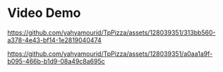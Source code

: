 # Video Demo






https://github.com/yahyamourid/TpPizza/assets/128039351/313bb560-a378-4e43-bf14-1e2819040474



https://github.com/yahyamourid/TpPizza/assets/128039351/a0aa1a9f-b095-466b-b1d9-08a49c8a695c

